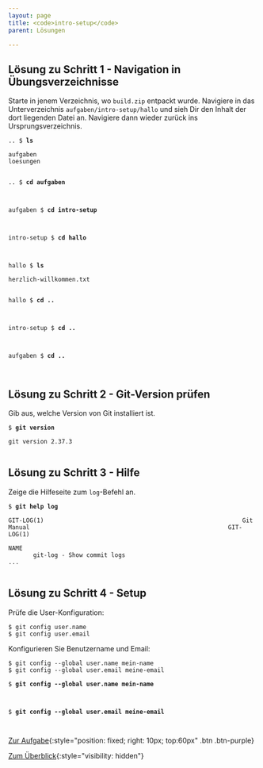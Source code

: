 ```yaml
---
layout: page
title: <code>intro-setup</code>
parent: Lösungen

---
```

## Lösung zu Schritt 1 - Navigation in Übungsverzeichnisse

Starte in jenem Verzeichnis, wo `build.zip` entpackt wurde.
Navigiere in das Unterverzeichnis `aufgaben/intro-setup/hallo`
und sieh Dir den Inhalt der dort liegenden Datei an.
Navigiere dann wieder zurück ins Ursprungsverzeichnis.


<pre><code>.. $ <b>ls</b><br><br>aufgaben<br>loesungen<br><br></code></pre>



<pre><code>.. $ <b>cd aufgaben</b><br><br><br></code></pre>



<pre><code>aufgaben $ <b>cd intro-setup</b><br><br><br></code></pre>



<pre><code>intro-setup $ <b>cd hallo</b><br><br><br></code></pre>



<pre><code>hallo $ <b>ls</b><br><br>herzlich-willkommen.txt<br><br></code></pre>



<pre><code>hallo $ <b>cd ..</b><br><br><br></code></pre>



<pre><code>intro-setup $ <b>cd ..</b><br><br><br></code></pre>



<pre><code>aufgaben $ <b>cd ..</b><br><br><br></code></pre>


## Lösung zu Schritt 2 - Git-Version prüfen

Gib aus, welche Version von Git installiert ist.


<pre><code>$ <b>git version</b><br><br>git version 2.37.3<br><br></code></pre>


## Lösung zu Schritt 3 - Hilfe

Zeige die Hilfeseite zum `log`-Befehl an.


<pre><code>$ <b>git help log</b><br><br>GIT-LOG(1)                                                        Git Manual                                                        GIT-LOG(1)<br><br>NAME<br>       git-log - Show commit logs<br>...<br><br></code></pre>


## Lösung zu Schritt 4 - Setup

Prüfe die User-Konfiguration:

    $ git config user.name
    $ git config user.email

Konfigurieren Sie Benutzername und Email:

    $ git config --global user.name mein-name
    $ git config --global user.email meine-email


<pre><code>$ <b>git config --global user.name mein-name</b><br><br><br></code></pre>



<pre><code>$ <b>git config --global user.email meine-email</b><br><br><br></code></pre>


[Zur Aufgabe](aufgabe-intro-setup.html){:style="position: fixed; right: 10px; top:60px" .btn .btn-purple}

[Zum Überblick](../../ueberblick.html){:style="visibility: hidden"}


